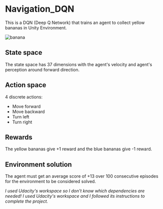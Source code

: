 # Navigation_DQN
 
 This is a DQN (Deep Q Network) that trains an agent to collect yellow bananas in Unity Environment.
 
 ![banana](https://github.com/alejandro-armenta/Navigation_DQN/assets/81542828/ade23d69-fefa-43f2-8597-4293ae2df66e)
 
 ## State space
 
 The state space has 37 dimensions with the agent's velocity and agent's perception around forward direction.
 
 ## Action space
 
 4 discrete actions:
 - Move forward
 - Move backward
 - Turn left
 - Turn right
 
 ## Rewards
 
 The yellow bananas give +1 reward and the blue bananas give -1 reward.
 
 ## Environment solution
 
 The agent must get an average score of +13 over 100 consecutive episodes for the environment to be considered solved.
 
 
 *I used Udacity's workspace so I don't know which dependencies are needed!*
 *I used Udacity's workspace and I followed its instructions to complete the project.*
 
 
 
